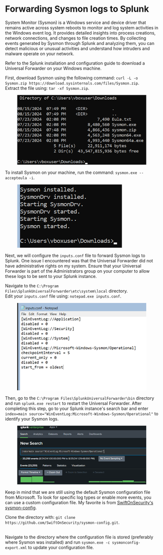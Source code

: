 # Forwarding Sysmon logs to Splunk

System Monitor (Sysmon) is a Windows service and device driver that remains active across system reboots to monitor and log system activities in the Windows event log. It provides detailed insights into process creations, network connections, and changes to file creation times. By collecting events generated by Sysmon through Splunk and analyzing them, you can detect malicious or unusual activities and understand how intruders and malware operate on your network.

Refer to the Splunk installation and configuration guide to download a Universal Forwarder on your Windows machine.

First, download Sysmon using the following command: `curl -L -o Sysmon.zip https://download.sysinternals.com/files/Sysmon.zip`.\
Extract the file using: `tar -xf Sysmon.zip`.

<figure><img src="../../.gitbook/assets/image (8) (1) (1).png" alt=""><figcaption></figcaption></figure>

To install Sysmon on your machine, run the command: `sysmon.exe --accepteula -i`.

<figure><img src="../../.gitbook/assets/image (9) (1) (1).png" alt=""><figcaption></figcaption></figure>

Next, we will configure the `inputs.conf` file to forward Sysmon logs to Splunk. One issue I encountered was that the Universal Forwarder did not have administrative rights on my system. Ensure that your Universal Forwarder is part of the Administrators group on your computer to allow these logs to be sent to your Splunk instance.

Navigate to the `C:\Program Files\SplunkUniversalForwarder\etc\system\local` directory.\
Edit your `inputs.conf` file using: `notepad.exe inputs.conf`.

<figure><img src="../../.gitbook/assets/image (10) (1) (1).png" alt=""><figcaption></figcaption></figure>

Then, go to the `C:\Program Files\SplunkUniversalForwarder\bin` directory and run `splunk.exe restart` to restart the Universal Forwarder. After completing this step, go to your Splunk instance's search bar and enter `index=main source="WinEventLog:Microsoft-Windows-Sysmon/Operational"` to identify your Sysmon logs.

<figure><img src="../../.gitbook/assets/image.png" alt=""><figcaption></figcaption></figure>

Keep in mind that we are still using the default Sysmon configuration file from Microsoft. To look for specific log types or enable more events, you can use a custom configuration file. My favorite is from [SwiftOnSecurity's sysmon-config](https://github.com/SwiftOnSecurity/sysmon-config).

Clone the directory with: `git clone https://github.com/SwiftOnSecurity/sysmon-config.git`.

\
Navigate to the directory where the configuration file is stored (preferably where Sysmon was installed) and run `sysmon.exe -c sysmonconfig-export.xml` to update your configuration file.
